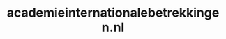 ---
layout: post
title:  "academieinternationalebetrekkingen.nl"
internal_url:  "/dutchgov/academieinternationalebetrekkingen.nl.html"
categories: dutchgov
---
